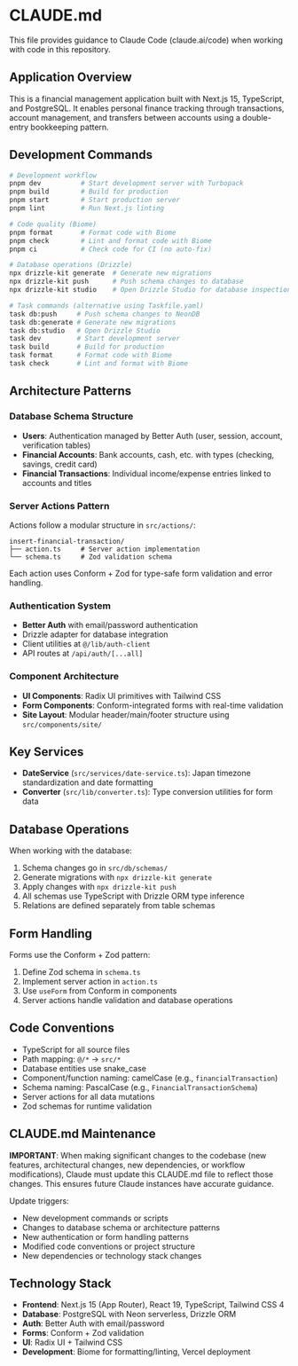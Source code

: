# CLAUDE.md

This file provides guidance to Claude Code (claude.ai/code) when working with code in this repository.

## Application Overview

This is a financial management application built with Next.js 15, TypeScript, and PostgreSQL. It enables personal finance tracking through transactions, account management, and transfers between accounts using a double-entry bookkeeping pattern.

## Development Commands

```bash
# Development workflow
pnpm dev          # Start development server with Turbopack
pnpm build        # Build for production  
pnpm start        # Start production server
pnpm lint         # Run Next.js linting

# Code quality (Biome)
pnpm format       # Format code with Biome
pnpm check        # Lint and format code with Biome
pnpm ci           # Check code for CI (no auto-fix)

# Database operations (Drizzle)
npx drizzle-kit generate  # Generate new migrations
npx drizzle-kit push      # Push schema changes to database
npx drizzle-kit studio    # Open Drizzle Studio for database inspection

# Task commands (alternative using Taskfile.yaml)
task db:push     # Push schema changes to NeonDB
task db:generate # Generate new migrations
task db:studio   # Open Drizzle Studio
task dev         # Start development server
task build       # Build for production
task format      # Format code with Biome
task check       # Lint and format with Biome
```

## Architecture Patterns

### Database Schema Structure
- **Users**: Authentication managed by Better Auth (user, session, account, verification tables)
- **Financial Accounts**: Bank accounts, cash, etc. with types (checking, savings, credit card)
- **Financial Transactions**: Individual income/expense entries linked to accounts and titles

### Server Actions Pattern
Actions follow a modular structure in `src/actions/`:
```
insert-financial-transaction/
├── action.ts     # Server action implementation
└── schema.ts     # Zod validation schema
```
Each action uses Conform + Zod for type-safe form validation and error handling.

### Authentication System
- **Better Auth** with email/password authentication
- Drizzle adapter for database integration
- Client utilities at `@/lib/auth-client`
- API routes at `/api/auth/[...all]`

### Component Architecture
- **UI Components**: Radix UI primitives with Tailwind CSS
- **Form Components**: Conform-integrated forms with real-time validation
- **Site Layout**: Modular header/main/footer structure using `src/components/site/`

## Key Services

- **DateService** (`src/services/date-service.ts`): Japan timezone standardization and date formatting
- **Converter** (`src/lib/converter.ts`): Type conversion utilities for form data

## Database Operations

When working with the database:
1. Schema changes go in `src/db/schemas/`
2. Generate migrations with `npx drizzle-kit generate`
3. Apply changes with `npx drizzle-kit push`
4. All schemas use TypeScript with Drizzle ORM type inference
5. Relations are defined separately from table schemas

## Form Handling

Forms use the Conform + Zod pattern:
1. Define Zod schema in `schema.ts`
2. Implement server action in `action.ts`
3. Use `useForm` from Conform in components
4. Server actions handle validation and database operations

## Code Conventions

- TypeScript for all source files
- Path mapping: `@/*` → `src/*`
- Database entities use snake_case
- Component/function naming: camelCase (e.g., `financialTransaction`)
- Schema naming: PascalCase (e.g., `FinancialTransactionSchema`)
- Server actions for all data mutations
- Zod schemas for runtime validation

## CLAUDE.md Maintenance

**IMPORTANT**: When making significant changes to the codebase (new features, architectural changes, new dependencies, or workflow modifications), Claude must update this CLAUDE.md file to reflect those changes. This ensures future Claude instances have accurate guidance.

Update triggers:
- New development commands or scripts
- Changes to database schema or architecture patterns
- New authentication or form handling patterns  
- Modified code conventions or project structure
- New dependencies or technology stack changes

## Technology Stack

- **Frontend**: Next.js 15 (App Router), React 19, TypeScript, Tailwind CSS 4
- **Database**: PostgreSQL with Neon serverless, Drizzle ORM
- **Auth**: Better Auth with email/password
- **Forms**: Conform + Zod validation
- **UI**: Radix UI + Tailwind CSS
- **Development**: Biome for formatting/linting, Vercel deployment
